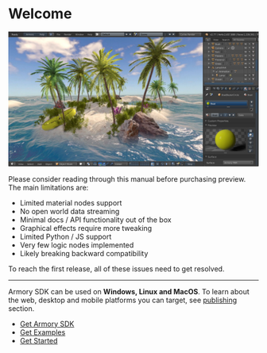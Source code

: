 # Welcome

![](getting_started/img/intro.jpg)

Please consider reading through this manual before purchasing preview. The main limitations are:

- Limited material nodes support
- No open world data streaming
- Minimal docs / API functionality out of the box
- Graphical effects require more tweaking
- Limited Python / JS support
- Very few logic nodes implemented
- Likely breaking backward compatibility

To reach the first release, all of these issues need to get resolved.

---

Armory SDK can be used on **Windows, Linux and MacOS**. To learn about the web, desktop and mobile platforms you can target, see [publishing]() section.

- [Get Armory SDK](http://armory3d.org/download.html)
- [Get Examples](https://github.com/armory3d/armory_examples/releases)
- [Get Started](getting_started/setup.md)
